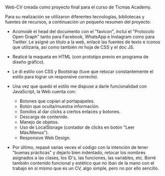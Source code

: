 Web-CV creada como proyecto final para el curso de Ticmas Academy.

Para su realización se utilizaron diferentes tecnologías, bibliotecas y fuentes de recursos, a continuación un pequeño resumen del proyecto:

- Acomodé el head del documento con el "favicon", incluí el "Protocolo Open Graph" tanto para Facebook, WhatsApp e Instagram como para Twitter. Le asigné un título a la web, enlacé las fuentes de texto e íconos que utilizaría, así como también mi hoja de CSS y el doc JS. 
 
- Realicé la maqueta en HTML (con prototipo previo en programa de diseño gráfico).

- Le di estilo con CSS y Bootstrap (tuve que retocar constantemente el estilo para lograr un responsive correcto). 

- Una vez que quedó el estilo me dispuse a darle funcionalidad con JavaScript, 
la Web cuenta con:

  * Botones que copian al portapapeles.
  * Botón que oculta/muestra información.
  * Sonidos al dar clicks a ciertos enlaces y botones.
  * Descarga de contenido.
  * Manejo de objetos.
  * Uso de LocalStorage (contador de clicks en botón "Leer Más/Menos").
  * Responsive Web Design.


- Por último, repasé varias veces el código con la intención de tener "buenas prácticas" y dejarlo bien indentado, retocar los nombres asignados a las clases, los ID's, las funciones, las variables, etc. Borré también contenido funcional y estético que no iban de la mano con el trabajo en sí mismo que es un CV, algo simple, pero no por ello sencillo. 
